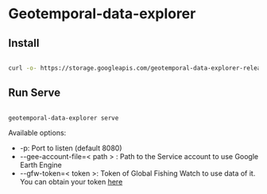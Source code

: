 # Geotemporal-data-explorer

## Install

```bash

curl -o- https://storage.googleapis.com/geotemporal-data-explorer-releases/install-latest.sh | sudo bash

```

## Run Serve

```

geotemporal-data-explorer serve

````

Available options:

* -p: Port to listen (default 8080)
* --gee-account-file=< path > : Path to the Service account to use Google Earth Engine
* --gfw-token=< token >: Token of Global Fishing Watch to use data of it. You can obtain your token [here](https://globalfishingwatch.org/ocean-engine/tokens)
